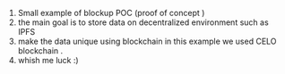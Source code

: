 1. Small example of blockup POC (proof of concept )
2. the main goal is to store data on decentralized environment such as IPFS
3. make the data unique using blockchain in this example we used CELO blockchain .
4. whish me luck :) 